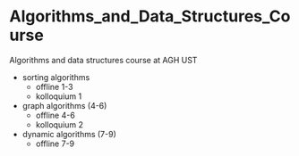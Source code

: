 # Algorithms_and_Data_Structures_Course
Algorithms and data structures course at AGH UST
- sorting algorithms 
  - offline 1-3
  - kolloquium 1
- graph algorithms (4-6)
  - offline 4-6
  - kolloquium 2
- dynamic algorithms (7-9)
  - offline 7-9
